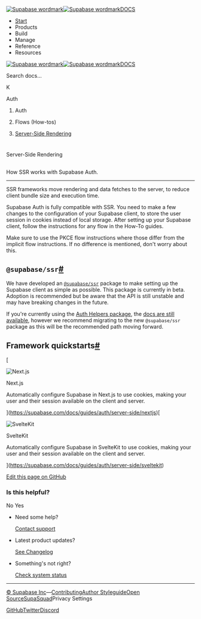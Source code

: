 [![Supabase wordmark](https://supabase.com/docs/_next/image?url=%2Fdocs%2Fsupabase-dark.svg&w=256&q=75&dpl=dpl_5BYG5BkQhU19GEfZfhcgAbeGcRQo)![Supabase wordmark](https://supabase.com/docs/_next/image?url=%2Fdocs%2Fsupabase-light.svg&w=256&q=75&dpl=dpl_5BYG5BkQhU19GEfZfhcgAbeGcRQo)DOCS](https://supabase.com/docs)

-   [Start](https://supabase.com/docs/guides/getting-started)
-   Products
-   Build
-   Manage
-   Reference
-   Resources

[![Supabase wordmark](https://supabase.com/docs/_next/image?url=%2Fdocs%2Fsupabase-dark.svg&w=256&q=75&dpl=dpl_5BYG5BkQhU19GEfZfhcgAbeGcRQo)![Supabase wordmark](https://supabase.com/docs/_next/image?url=%2Fdocs%2Fsupabase-light.svg&w=256&q=75&dpl=dpl_5BYG5BkQhU19GEfZfhcgAbeGcRQo)DOCS](https://supabase.com/docs)

Search docs...

K

Auth

1.  Auth

3.  Flows (How-tos)

5.  [Server-Side Rendering](https://supabase.com/docs/guides/auth/server-side)

# 

Server-Side Rendering

## 

How SSR works with Supabase Auth.

* * *

SSR frameworks move rendering and data fetches to the server, to reduce client bundle size and execution time.

Supabase Auth is fully compatible with SSR. You need to make a few changes to the configuration of your Supabase client, to store the user session in cookies instead of local storage. After setting up your Supabase client, follow the instructions for any flow in the How-To guides.

Make sure to use the PKCE flow instructions where those differ from the implicit flow instructions. If no difference is mentioned, don't worry about this.

## `@supabase/ssr`[#](#supabasessr)

We have developed an [`@supabase/ssr`](https://www.npmjs.com/package/@supabase/ssr) package to make setting up the Supabase client as simple as possible. This package is currently in beta. Adoption is recommended but be aware that the API is still unstable and may have breaking changes in the future.

If you're currently using the [Auth Helpers package](https://github.com/supabase/auth-helpers), the [docs are still available](https://supabase.com/docs/guides/auth/auth-helpers), however we recommend migrating to the new `@supabase/ssr` package as this will be the recommended path moving forward.

## Framework quickstarts[#](#framework-quickstarts)

[

![Next.js](https://supabase.com/docs/img/icons/nextjs-icon.svg)

Next.js

Automatically configure Supabase in Next.js to use cookies, making your user and their session available on the client and server.



](https://supabase.com/docs/guides/auth/server-side/nextjs)[

![SvelteKit](https://supabase.com/docs/img/icons/svelte-icon.svg)

SvelteKit

Automatically configure Supabase in SvelteKit to use cookies, making your user and their session available on the client and server.



](https://supabase.com/docs/guides/auth/server-side/sveltekit)

[Edit this page on GitHub](https://github.com/supabase/supabase/blob/master/apps/docs/content/guides/auth/server-side.mdx)

### Is this helpful?

No Yes

-   Need some help?
    
    [Contact support](https://supabase.com/support)
-   Latest product updates?
    
    [See Changelog](https://supabase.com/changelog)
-   Something's not right?
    
    [Check system status](https://status.supabase.com/)

* * *

[© Supabase Inc](https://supabase.com/)—[Contributing](https://github.com/supabase/supabase/blob/master/apps/docs/DEVELOPERS.md)[Author Styleguide](https://github.com/supabase/supabase/blob/master/apps/docs/CONTRIBUTING.md)[Open Source](https://supabase.com/open-source)[SupaSquad](https://supabase.com/supasquad)Privacy Settings

[GitHub](https://github.com/supabase/supabase)[Twitter](https://twitter.com/supabase)[Discord](https://discord.supabase.com/)